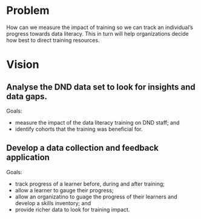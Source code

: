 # Problem
How can we measure the impact of training so we can track an individual’s progress towards data literacy. This in turn will help organizations decide how best to direct training resources.

# Vision
## Analyse the DND data set to look for insights and data gaps.  
Goals:
* measure the impact of the data literacy training on DND staff; and
* identify cohorts that the training was beneficial for.

## Develop a data collection and feedback application
Goals:
* track progress of a learner before, during and after training;
* allow a learner to gauge their progress;
* allow an organizatino to guage the progress of their learners and develop a skills inventory; and
* provide richer data to look for training impact.
